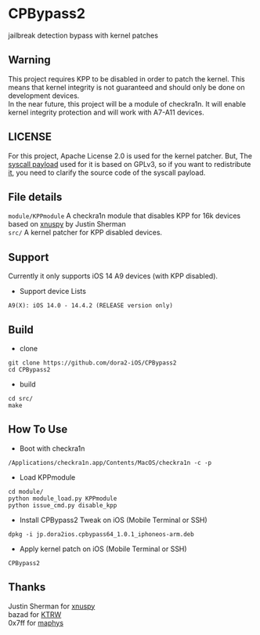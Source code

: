 # CPBypass2  
jailbreak detection bypass with kernel patches  

## Warning  
This project requires KPP to be disabled in order to patch the kernel. This means that kernel integrity is not guaranteed and should only be done on development devices.  
In the near future, this project will be a module of checkra1n. It will enable kernel integrity protection and will work with A7-A11 devices.  

## LICENSE  
For this project, Apache License 2.0 is used for the kernel patcher. But, The [syscall payload](https://github.com/dora2-iOS/CPBypass-public/blob/main/kernel/payload/stat_sysent64.c) used for it is based on GPLv3, so if you want to redistribute [it](https://github.com/dora2-iOS/CPBypass2/blob/main/src/payload.o), you need to clarify the source code of the syscall payload.  

## File details  
`module/KPPmodule` A checkra1n module that disables KPP for 16k devices based on [xnuspy](https://github.com/jsherman212/xnuspy/tree/master/module/el3) by Justin Sherman  
`src/` A kernel patcher for KPP disabled devices.  

## Support  
Currently it only supports iOS 14 A9 devices (with KPP disabled).  
- Support device Lists  
```
A9(X): iOS 14.0 - 14.4.2 (RELEASE version only)
```

## Build  
- clone  
```
git clone https://github.com/dora2-iOS/CPBypass2
cd CPBypass2
```

- build  
```
cd src/
make
```

## How To Use  
- Boot with checkra1n  
```
/Applications/checkra1n.app/Contents/MacOS/checkra1n -c -p
```

- Load KPPmodule  
```
cd module/
python module_load.py KPPmodule
python issue_cmd.py disable_kpp
```

- Install CPBypass2 Tweak on iOS (Mobile Terminal or SSH)  
```
dpkg -i jp.dora2ios.cpbypass64_1.0.1_iphoneos-arm.deb
```

- Apply kernel patch on iOS (Mobile Terminal or SSH)  
```
CPBypass2
```

## Thanks
Justin Sherman for [xnuspy](https://github.com/jsherman212/xnuspy)  
bazad for [KTRW](https://github.com/googleprojectzero/ktrw)   
0x7ff for [maphys](https://github.com/0x7ff/maphys)  
